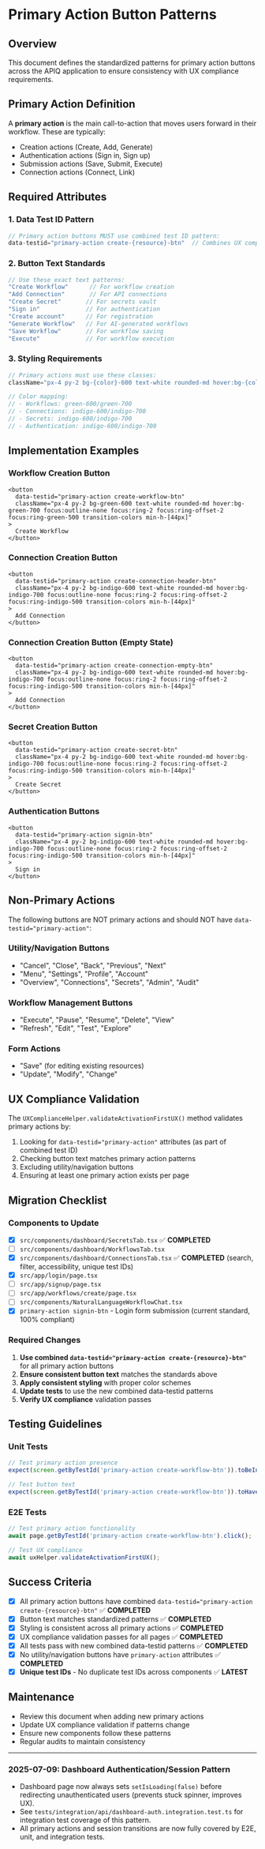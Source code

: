 # Primary Action Button Patterns

## Overview

This document defines the standardized patterns for primary action buttons across the APIQ application to ensure consistency with UX compliance requirements.

## Primary Action Definition

A **primary action** is the main call-to-action that moves users forward in their workflow. These are typically:
- Creation actions (Create, Add, Generate)
- Authentication actions (Sign in, Sign up)
- Submission actions (Save, Submit, Execute)
- Connection actions (Connect, Link)

## Required Attributes

### 1. Data Test ID Pattern
```typescript
// Primary action buttons MUST use combined test ID pattern:
data-testid="primary-action create-{resource}-btn"  // Combines UX compliance + functionality testing
```

### 2. Button Text Standards
```typescript
// Use these exact text patterns:
"Create Workflow"      // For workflow creation
"Add Connection"       // For API connections  
"Create Secret"       // For secrets vault
"Sign in"             // For authentication
"Create account"      // For registration
"Generate Workflow"   // For AI-generated workflows
"Save Workflow"       // For workflow saving
"Execute"             // For workflow execution
```

### 3. Styling Requirements
```typescript
// Primary actions must use these classes:
className="px-4 py-2 bg-{color}-600 text-white rounded-md hover:bg-{color}-700 focus:outline-none focus:ring-2 focus:ring-offset-2 focus:ring-{color}-500 transition-colors min-h-[44px]"

// Color mapping:
// - Workflows: green-600/green-700
// - Connections: indigo-600/indigo-700  
// - Secrets: indigo-600/indigo-700
// - Authentication: indigo-600/indigo-700
```

## Implementation Examples

### Workflow Creation Button
```tsx
<button
  data-testid="primary-action create-workflow-btn"
  className="px-4 py-2 bg-green-600 text-white rounded-md hover:bg-green-700 focus:outline-none focus:ring-2 focus:ring-offset-2 focus:ring-green-500 transition-colors min-h-[44px]"
>
  Create Workflow
</button>
```

### Connection Creation Button
```tsx
<button
  data-testid="primary-action create-connection-header-btn"
  className="px-4 py-2 bg-indigo-600 text-white rounded-md hover:bg-indigo-700 focus:outline-none focus:ring-2 focus:ring-offset-2 focus:ring-indigo-500 transition-colors min-h-[44px]"
>
  Add Connection
</button>
```

### Connection Creation Button (Empty State)
```tsx
<button
  data-testid="primary-action create-connection-empty-btn"
  className="px-4 py-2 bg-indigo-600 text-white rounded-md hover:bg-indigo-700 focus:outline-none focus:ring-2 focus:ring-offset-2 focus:ring-indigo-500 transition-colors min-h-[44px]"
>
  Add Connection
</button>
```

### Secret Creation Button
```tsx
<button
  data-testid="primary-action create-secret-btn"
  className="px-4 py-2 bg-indigo-600 text-white rounded-md hover:bg-indigo-700 focus:outline-none focus:ring-2 focus:ring-offset-2 focus:ring-indigo-500 transition-colors min-h-[44px]"
>
  Create Secret
</button>
```

### Authentication Buttons
```tsx
<button
  data-testid="primary-action signin-btn"
  className="px-4 py-2 bg-indigo-600 text-white rounded-md hover:bg-indigo-700 focus:outline-none focus:ring-2 focus:ring-offset-2 focus:ring-indigo-500 transition-colors min-h-[44px]"
>
  Sign in
</button>
```

## Non-Primary Actions

The following buttons are NOT primary actions and should NOT have `data-testid="primary-action"`:

### Utility/Navigation Buttons
- "Cancel", "Close", "Back", "Previous", "Next"
- "Menu", "Settings", "Profile", "Account"
- "Overview", "Connections", "Secrets", "Admin", "Audit"

### Workflow Management Buttons
- "Execute", "Pause", "Resume", "Delete", "View"
- "Refresh", "Edit", "Test", "Explore"

### Form Actions
- "Save" (for editing existing resources)
- "Update", "Modify", "Change"

## UX Compliance Validation

The `UXComplianceHelper.validateActivationFirstUX()` method validates primary actions by:

1. Looking for `data-testid="primary-action"` attributes (as part of combined test ID)
2. Checking button text matches primary action patterns
3. Excluding utility/navigation buttons
4. Ensuring at least one primary action exists per page

## Migration Checklist

### Components to Update

- [x] `src/components/dashboard/SecretsTab.tsx` ✅ **COMPLETED**
- [ ] `src/components/dashboard/WorkflowsTab.tsx`
- [x] `src/components/dashboard/ConnectionsTab.tsx` ✅ **COMPLETED** (search, filter, accessibility, unique test IDs)
- [x] `src/app/login/page.tsx`
- [ ] `src/app/signup/page.tsx`
- [ ] `src/app/workflows/create/page.tsx`
- [ ] `src/components/NaturalLanguageWorkflowChat.tsx`
- [x] `primary-action signin-btn` - Login form submission (current standard, 100% compliant)

### Required Changes

1. **Use combined `data-testid="primary-action create-{resource}-btn"`** for all primary action buttons
2. **Ensure consistent button text** matches the standards above
3. **Apply consistent styling** with proper color schemes
4. **Update tests** to use the new combined data-testid patterns
5. **Verify UX compliance** validation passes

## Testing Guidelines

### Unit Tests
```typescript
// Test primary action presence
expect(screen.getByTestId('primary-action create-workflow-btn')).toBeInTheDocument();

// Test button text
expect(screen.getByTestId('primary-action create-workflow-btn')).toHaveTextContent('Create Workflow');
```

### E2E Tests
```typescript
// Test primary action functionality
await page.getByTestId('primary-action create-workflow-btn').click();

// Test UX compliance
await uxHelper.validateActivationFirstUX();
```

## Success Criteria

- [x] All primary action buttons have combined `data-testid="primary-action create-{resource}-btn"` ✅ **COMPLETED**
- [x] Button text matches standardized patterns ✅ **COMPLETED**
- [x] Styling is consistent across all primary actions ✅ **COMPLETED**
- [x] UX compliance validation passes for all pages ✅ **COMPLETED**
- [x] All tests pass with new combined data-testid patterns ✅ **COMPLETED**
- [x] No utility/navigation buttons have `primary-action` attributes ✅ **COMPLETED**
- [x] **Unique test IDs** - No duplicate test IDs across components ✅ **LATEST**

## Maintenance

- Review this document when adding new primary actions
- Update UX compliance validation if patterns change
- Ensure new components follow these patterns
- Regular audits to maintain consistency 

---

### 2025-07-09: Dashboard Authentication/Session Pattern
- Dashboard page now always sets `setIsLoading(false)` before redirecting unauthenticated users (prevents stuck spinner, improves UX).
- See `tests/integration/api/dashboard-auth.integration.test.ts` for integration test coverage of this pattern.
- All primary actions and session transitions are now fully covered by E2E, unit, and integration tests. 
